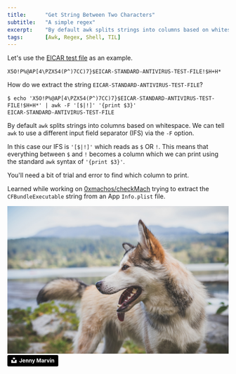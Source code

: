 ```yaml
---
title:		"Get String Between Two Characters"
subtitle:	"A simple regex"
excerpt:	"By default awk splits strings into columns based on whitespace. We can tell awk to use a different input field separator (IFS) via the -F option."
tags:		[Awk, Regex, Shell, TIL]
---
```


Let's use the [EICAR test file](https://en.wikipedia.org/wiki/EICAR_test_file) as an example.

```
X5O!P%@AP[4\PZX54(P^)7CC)7}$EICAR-STANDARD-ANTIVIRUS-TEST-FILE!$H+H*
```

How do we extract the string `EICAR-STANDARD-ANTIVIRUS-TEST-FILE`?

```shell
$ echo 'X5O!P%@AP[4\PZX54(P^)7CC)7}$EICAR-STANDARD-ANTIVIRUS-TEST-FILE!$H+H*' | awk -F '[$|!]' '{print $3}'
EICAR-STANDARD-ANTIVIRUS-TEST-FILE
```
By default `awk` splits strings into columns based on whitespace. We can tell `awk` to use a different input field separator (IFS) via the `-F` option.

In this case our IFS is `'[$|!]'` which reads as `$` OR `!`. This means that everything between `$` and `!` becomes a column which we can print using the standard `awk` syntax of `'{print $3}'`.

You'll need a bit of trial and error to find which column to print.

Learned while working on [0xmachos/checkMach](https://github.com/0xmachos/checkMach) trying to extract the `CFBundleExecutable` string from an App `Info.plist` file. 

![no-alignment](/img/dogs/dog1.jpg)
<a style="background-color:black;color:white;text-decoration:none;padding:4px 6px;font-family:-apple-system, BlinkMacSystemFont, &quot;San Francisco&quot;, &quot;Helvetica Neue&quot;, Helvetica, Ubuntu, Roboto, Noto, &quot;Segoe UI&quot;, Arial, sans-serif;font-size:12px;font-weight:bold;line-height:1.2;display:inline-block;border-radius:3px" href="https://unsplash.com/@jennymarvin?utm_medium=referral&amp;utm_campaign=photographer-credit&amp;utm_content=creditBadge" target="_blank" rel="noopener noreferrer" title="Download free do whatever you want high-resolution photos from Jenny Marvin"><span style="display:inline-block;padding:2px 3px"><svg xmlns="http://www.w3.org/2000/svg" style="height:12px;width:auto;position:relative;vertical-align:middle;top:-2px;fill:white" viewBox="0 0 32 32"><title>unsplash-logo</title><path d="M10 9V0h12v9H10zm12 5h10v18H0V14h10v9h12v-9z"></path></svg></span><span style="display:inline-block;padding:2px 3px">Jenny Marvin</span></a>

